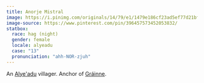```yaml
---
title: Anorje Mistral
image: https://i.pinimg.com/originals/14/79/e1/1479e186cf23ad5ef77d21bf4514758a.png
image-source: https://www.pinterest.com/pin/396457573452053832/
statbox:
  race: hag (night)
  gender: female
  locale: alyeadu
  case: "13"
  pronunciation: "ahh-NOR-zjuh"
---
```


An [Alye'adu](../locales/alyeadu) villager. Anchor of [Gráinne](grainne).
